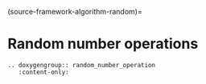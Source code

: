 (source-framework-algorithm-random)=

# Random number operations


```{eval-rst}
.. doxygengroup:: random_number_operation
   :content-only:
```
